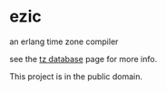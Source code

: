 # ezic # 
an erlang time zone compiler

see the [tz database](http://www.twinsun.com/tz/tz-link.htm) page for more info.

This project is in the public domain.
